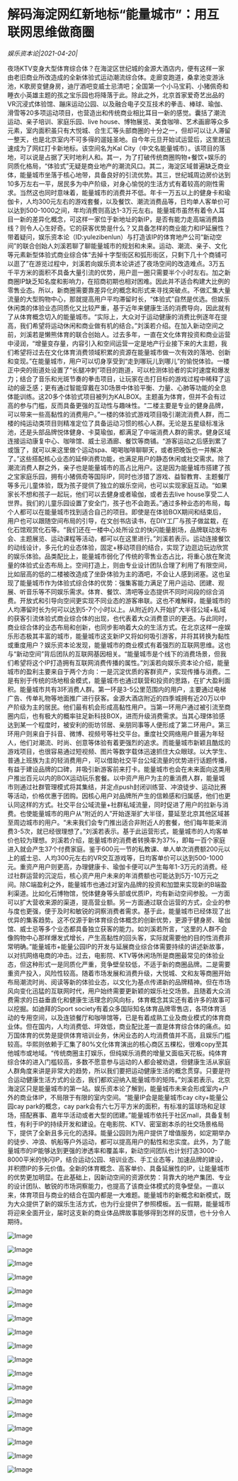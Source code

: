 # 解码海淀网红新地标“能量城市”：用互联网思维做商圈

*娱乐资本论|2021-04-20|*

夜场KTV变身大型体育综合体？在海淀区世纪城的金源大酒店内，便有这样一家由老旧商业所改造成的全新体验式运动潮流综合体。走廊变跑道，桑拿池变游泳池，K歌房变健身房，迪厅酒吧变威士忌清吧；全国第一个小马宝莉、小猪佩奇和睡衣小英雄主题的孩之宝乐园也将降落于此。除此之外，北京首家爱奇艺出品的VR沉浸式体验馆、蹦床运动公园、以及融合电子交互技术的拳击、棒球、瑜伽、滑雪等20多项运动项目，也营造出和传统商业相比耳目一新的感觉。囊括了潮流运动、亲子培训、家庭乐园、live house、博物展览、美食咖啡、艺术画廊等众多元素，室内面积虽只有大悦城、合生汇等头部商圈的十分之一，但却可以让人滞留一整天，也是北京室内不可多得的遛娃圣地。自今年元旦开始试运营后，这里就迅速成为了网红打卡新地标。该空间名为Kal City（中文名能量城市）。该项目的落地，可以说是占据了天时地利人和。其一，为了打破传统商圈购物+餐饮+娱乐的同质化格局，“体验式”无疑是商业地产的潮流风口。其二，海淀区域普遍缺乏商业体，能量城市坐落于核心地带，具备良好的引流优势。其三，世纪城周边房价达到10多万左右一平，居民多为中产阶级，对身心愉悦的生活方式有着较高的刚性需求。当然这也同时意味着，能量城市的消费并不低。年卡一万五以上的健身卡和瑜伽卡，人均300元左右的游戏套餐，以及餐饮、潮流消费品等，日均单人客单价可以达到500-1000之间，年均消费则高达1-3万元左右。能量城市虽然有着令人耳目一新的差异化概念，可这样一家位于新地址的新IP，是否有能力走高端消费路线？则令人心生好奇。它的获客优势是什么？又具备怎样的商业能力和IP延展性？带着疑问，娱乐资本论（ID:yulezibenlun）与打造该IP的体育地产公司“新动空间”的联合创始人刘溪若聊了聊能量城市的规划和未来。运动、潮流、亲子、文化等元素新型体验式商业综合体“去掉十字型街区和弧形街区，只剩下几十个商铺可以逛了”在游览过程中，刘溪若向娱乐资本论讲述了夜场空间的改造难点。3万五千平方米的面积不具备大量引流的优势，用户逛一圈只需要半个小时左右。加之新商圈IP缺乏知名度和影响力，在招商初期也相对困难。因此并不适合构建大比例的零售业态。所以，新商圈需要靠差异化的概念和形式来寻找突破点。不做汇集大量流量的大型购物中心，那就提高用户平均滞留时长，“体验式”自然是优选。但娱乐休闲类的体验业态同质化又比较严重，基于近年来健康生活的消费导向，因此就有了从体育概念切入的能量城市。“实际上，大众对于运动健康的消费比例逐年在提高，我们希望将运动休闲和商业做有机的结合。”刘溪若介绍。在加入新动空间之前，刘溪若是懒熊体育的联合创始人。过去多年，一直在文化体育投资和商业运营中浸润，“增量变存量，内容引入和空间运营一定是地产行业接下来的大主题，我们希望将过去在文化体育消费领域积累的资源在能量城市做一次有效的落地、创新和变现。”在能量城市，用户可以切身享受到“走到哪玩儿到哪儿”的愉悦体验。一楼正中央的街道处设置了“长腿冲刺”项目的跑道，可以检测体验者的实时速度和爆发力；结合了音乐和光斑节奏的拳击项目，让玩家在击打目标的游戏过程中稀释了运动的疲乏感；更有通过智能穿戴在3D场景中体验平衡、力量、心肺等功能的全息体能训练。这20多个体验式项目被列为KALBOX。主题虽为体育，但并不会有过高的参与门槛，反而具备更强的互动性与趣味性。“二楼主要是专业的健身品牌，可以带来一些高黏性的消费用户。”一楼的体验式游戏项目吸引潮流消费人群，而二楼的纯运动类项目则精准定位了具备运动习惯的核心人群。无论是五星级标准泳池，还是头部品牌悦体健身、卡莫瑜伽，都满足了中端消费人群的需求。健身区域连接运动康复中心、咖啡馆、威士忌酒廊、餐饮等商铺。“游客运动之后感到累了或饿了，就可以来这里做个运动spa、喝喝咖啡聊聊天，或者把晚饭也一并解决了。”这些搭配核心业态的延伸消费功能，也满足用户的静态休闲或社交需求。除了潮流消费人群之外，亲子也是能量城市的高占比用户。这是因为能量城市搭建了孩之宝家庭乐园，拥有小猪佩奇等国际IP，同时也涉猎了游戏、益智教育、主题餐厅等多元儿童体验，既为孩子提供了独立的娱乐空间，也可以实现家庭互动。“如果家长不想和孩子一起玩，他们可以去健身或者瑜伽，或者去去live house享受二人世界。我们的儿童乐园设置了安全门，孩子也不会跑丢。”通过多种业态的布局，每个人都可以在能量城市找到适合自己的项目。即使是在体验BOX期间和结束后，用户也可以跟随空间布局的引导，在文创书店读书，在DIY工厂与孩子做盆栽，在化石馆观赏化石等。“我们还在一楼中心处所设立的快闪能量剧场，品牌联动发布会、主题展览、运动课程等活动，都可以在这里进行。”刘溪若表示。运动连接餐饮的动线设计，多元化的业态体验，固定+移动项目的结合，实现了边逛边玩边欣赏的娱乐体验。品类配比上，能量城市弱化了传统的零售业态占比，将重心放在聚流量的体验式业态布局上。空间打造上，则由专业设计团队合理了利用了有限空间，比如层高的低的二楼被改造成了坐卧体验为主的酒吧，不会让人感到闭塞。这也呈现了能量城市作为体验式综合体的优势：强集客能力满足了用户运动、团建、观展、听音乐等不同娱乐需求。体育、餐饮、清吧等业态提供不同时间段的综合消费。开放式和引导向空间更实现不同业态的游客串联。这也不难解释，能量城市的人均滞留时长为何可以达到5-7个小时以上。从附近的人开始扩大半径公域+私域的获客引流体验式商业综合体的出现，也代表着大众消费意识的更迭。与此同时，商业综合体的业态布局和创新，也同步影响着大众的生活方式。在北京这样一座娱乐形态极其丰富的城市，能量城市这支新IP又将如何吸引游客，并将其转换为黏性或重度用户？娱乐资本论发现，能量城市的商业模式有着强烈的互联网思维。这也与“新动空间”背后团队的互联网基因相关。“能量城市是个线下的消费场景，但我们希望将这个IP打造拥有互联网消费传播的属性。”刘溪若向娱乐资本论介绍，能量城市的盈利主要来自于两个方向：一是沉淀优质的客群资产，实现传播与消费。二是有别于传统的场地租金模式，能量城市也通过联营和投资的思路，在扩大盈利面积。能量城市共有3环消费人群。第一环是3-5公里范围内的用户，主要通过电梯广告、传单礼物等地面推广进行获客。金源大酒店附近的四季城拥有近20万以中产阶级为主的居民。他们最有机会形成高黏性用户。当第一环用户通过被引流至商圈内后，也有极大的概率驻足新科技BOX，进而升级消费需求。当其心理体验感达到某一个程度时，被安利的街坊邻居、亲朋同事等人便形成了第二环用户。第三环用户则来自于抖音、微博、视频号等社交平台。重度社交网络用户普遍为年轻人，他们对潮流、时尚、创意等体验有着更强烈的追求。而能量城市新颖且酷炫的游戏项目，也很容易通过短视频、图片等数字载体迅速抓住大众眼球。以大学生、普通上班族为主的轻消费用户，可以借助社交平台公域流量的优势进行话题传播，有益于建设品牌的口碑，并吸引新游客前来打卡。能量城市也会在未来面向这类用户推出百元以内的BOX运动玩乐套餐。以中资产用户为主的重消费人群，能量城市则通过社群管理模式将其集结，并定点push封闭训练营、冲浪徒步、运动比赛等活动，价格优惠于团购。因核心用户对品牌所产生的信赖感和归属感，他们也更认同这样的方式。社交平台公域流量+社群私域流量，同时促进了用户的拉新与消费。也使能量城市的用户从“附近的人”开始逐渐扩大半径，蔓延至北京其他区域甚至周边城市的用户。“未来我们会专门推出适合非附近人的套餐，他们每年能来消费3-5次，就已经很理想了。”刘溪若表示。基于此运营形式，能量城市的人均客单价也较为理想。刘溪若介绍，能量城市的消费者转换率为37%，即每一百个家庭进入就会产生37个付费家庭。鉴于600元一节的私教课、单人单次消费额200元以上的威士忌、人均300元左右的VR交互游戏等，日均客单价可以达到500-1000元。重资产用户则更高，办理健康卡、瑜伽卡便可以产生每年1-3万元的消费。经过社群运营的沉淀后，核心资产用户未来的年消费额也可能达到5万-10万元之间。除C端盈利之外，能量城市也通过对室内品牌的投资和加盟来实现新的B端盈利渠道。比如化石博物馆，悦体健身等头部或优质IP，均有新动空间参股。一方面可以扩大营收来源的渠道，提高营业额。另一方面通过联合运营的方式，企业的参与度也更强，便于及时和敏锐的洞察消费者需求。基于此，能量城市已经体现了出优异的集客趋势。这不仅源于新体育综合体概念的创新优势，更源于健身房、瑜伽馆、威士忌等多个业态都具备独立获客的能力。如刘溪若所言，“这里的人群不会像购物中心那样爆发式增长，产生高黏性的回头客，实际就需要他的目的性消费非常明确。”能量城市+能量公园IP的开发与延展商业综合体需要持续的讲述新故事，以对抗网络电商的冲击。过去，电影院、KTV等休闲场所是商圈最常见的体验业态，但这种形式一是同质化严重，竞争壁垒较低，不适于新的商圈品牌。二是需要重资产投入，风险性较高。随着市场发展和消费升级，大悦城、文和友等商圈开始布局潮流时尚、阅读等新的体验业态，以文化为基点传递新的品牌精神。但在市场风向变化迅猛的互联网时代，用户始终需要更新颖的娱乐社交场景。且随着大众消费需求的日益垂直化和健康生活理念的风向标，体育概念其实还有着许多的故事可以挖掘。如迪拜的Sport society有着众多国际知名体育品牌零售店，各项体育活动的专用空间，以及连锁餐厅和咖啡馆等，已是有着成熟工业及商业模式的体育商业体。但在国内，人均消费低、坪效低，商业配比差一直是体育综合体的痛点。如万国体育的优势是提供体育培训业务，休闲业态的人均消费值并不高，且娱乐门槛较高。华熙则依赖于汇集了80%文化体育演出的核心商区五棵松，很难copy至其他城市或地域。“传统商圈主打娱乐，但纯娱乐消费的增量又面临天花板。纯体育综合体的进入门槛较高，多数不愿意参与运动的人都会被劝退，但健康生活从家庭人群角度来讲是非常大的趋势，所以我们要把运动健康生活的概念贯穿。只要是符合运动健康生活方式的业态，我们都欢迎纳入能量城市的矩阵。”刘溪若表示。北京海淀区只是能量城市的第一站。娱乐资本论了解到，能量城市未来会形成室内+户外的商业体IP，不局限于有限的室内空间。“能量IP会是能量城市cay city+能量公园cay park的概念，cay park会有六七万平方米的面积，有标准的篮球场和足球场，搭配赛事、嘉年华活动或者大型的团建。”能量城市依托于社区mall，具备复制性，有利于IP的持续开发和建设。在电影院、KTV、密室剧本杀的社交场景格局下，提供了全新且多元化的选择。能量公园则为用户提供了增值服务，如定期举办的徒步、冲浪、帆船等户外运动，都可以提高用户的黏性和忠实度。此外，为了能量城市的IP能够达到更强的渗透率和覆盖率，新动空间团队也计划打造3000-8000平米的快闪IP，结合运动公园、培训业态、手工业态等，加速品牌的建设，并积攒IP的多元价值。全新的体育概念、高客单价、具备延展性的IP，让能量城市的优势更加明显。在此基础上，因新动空间的资源优势：背靠大的地产集团、专业的设计团队、敏锐的市场洞察能力，也提高了该商业体模式的竞争壁垒。一直以来，体育项目与商业的结合在国内都是一大难题。能量城市的新概念和新模式，既为大众提供了新的娱乐生活方式，也为行业提供了参照模板。五一假期，能量城市将迎来全面开业，届时这支新的商业体品牌故事能够得到怎样的反馈，也十分令人期待。

![Image](https://mmbiz.qpic.cn/mmbiz_png/jNZszpkibXxic3OCOpSOHScYCwnI47DxJlZTqCOIMRO0VQdADJs0xQEmRhwGicSibKH3Ngn5Awfy808FqK8TZucJbw/640?wx_fmt=png&tp=webp&wxfrom=5&wx_lazy=1&wx_co=1)

![Image](https://mmbiz.qpic.cn/mmbiz_png/jNZszpkibXxic3OCOpSOHScYCwnI47DxJljdXqpWNbSib5IkibCkGlS1AeHbjaYzmmgqLsic1HcaUsZITPA4sSR3S6Q/640?wx_fmt=png&tp=webp&wxfrom=5&wx_lazy=1&wx_co=1)

![Image](https://mmbiz.qpic.cn/mmbiz_png/jNZszpkibXx9yFHyPrIK0lXIIGT5Cn9ZiagBvDoRK6tls8ZulbyCribBgs6wPW5jQcTBfsicaR6ianaPlhy4icHiboMzA/640?wx_fmt=png&tp=webp&wxfrom=5&wx_lazy=1&wx_co=1)

![Image](https://mmbiz.qpic.cn/mmbiz_png/jNZszpkibXxic3OCOpSOHScYCwnI47DxJlriakxzZSmxl4rZXYfM27R0XfcWhichk9jQcnBS6ymVpo6v9xeQZaibO6w/640?wx_fmt=png&tp=webp&wxfrom=5&wx_lazy=1&wx_co=1)

![Image](https://mmbiz.qpic.cn/mmbiz_png/jNZszpkibXxic3OCOpSOHScYCwnI47DxJlHvTsgUicKP71YpagpoZicVj1PavHW0ZD4grgBBB4LiabqtUOST3hibMGWw/640?wx_fmt=png&tp=webp&wxfrom=5&wx_lazy=1&wx_co=1)

![Image](https://mmbiz.qpic.cn/mmbiz_png/jNZszpkibXxic3OCOpSOHScYCwnI47DxJl6iaQNaO2jHmG2TFtN2iaic1RzoZselicFvZkD0IKFoOAn2CaXefEz4gLqg/640?wx_fmt=png&tp=webp&wxfrom=5&wx_lazy=1&wx_co=1)

![Image](https://mmbiz.qpic.cn/mmbiz_png/jNZszpkibXxic3OCOpSOHScYCwnI47DxJlpjNyqWPLbzrN6G9O0ahL6BvAY97x93KJpwFibMLicico9lfKLCISYfRoQ/640?wx_fmt=png&tp=webp&wxfrom=5&wx_lazy=1&wx_co=1)

![Image](https://mmbiz.qpic.cn/mmbiz_png/jNZszpkibXxic3OCOpSOHScYCwnI47DxJlfMqoloNhoQOy8qPIZqIxkRr21YicGJsc2icrg9yu8PEeUMgpzSvp3c3A/640?wx_fmt=png&tp=webp&wxfrom=5&wx_lazy=1&wx_co=1)

![Image](https://mmbiz.qpic.cn/mmbiz_png/jNZszpkibXx9yFHyPrIK0lXIIGT5Cn9Ziau6j63PLUe6XMsT6zwmAW4g0DYibceoaU1z1iadwBGcYnGpIkCuclEZqA/640?wx_fmt=png&tp=webp&wxfrom=5&wx_lazy=1&wx_co=1)

![Image](https://mmbiz.qpic.cn/mmbiz_png/jNZszpkibXxic3OCOpSOHScYCwnI47DxJlvlo3icHVTOSnn7oUNqGFOZBhaWWkFUWTQyicEDnJKbczXcD4mOk6DxKQ/640?wx_fmt=png&tp=webp&wxfrom=5&wx_lazy=1&wx_co=1)

![Image](https://mmbiz.qpic.cn/mmbiz_gif/jNZszpkibXxic3OCOpSOHScYCwnI47DxJl3tNsWOgb859rpnE8ONlPbE0XLnX39LVhA6DtJicBKjOLwslGh6FbSicw/640?wx_fmt=gif&tp=webp&wxfrom=5&wx_lazy=1)

![Image](https://mmbiz.qpic.cn/mmbiz_png/jNZszpkibXxic3OCOpSOHScYCwnI47DxJl9AYiaH162n9pGuaib90XfQjYOArWenruBWiczg0MdJFgn0DdYPJ01XaUQ/640?wx_fmt=png&tp=webp&wxfrom=5&wx_lazy=1&wx_co=1)

![Image](https://mmbiz.qpic.cn/mmbiz_gif/jNZszpkibXxic3OCOpSOHScYCwnI47DxJlGjevBlqGHxx7wS04PywGGL9p2iccr4licH5hG87WNAHy9jsia6DYn9jsg/640?wx_fmt=gif&tp=webp&wxfrom=5&wx_lazy=1)

![Image](https://mmbiz.qpic.cn/mmbiz_png/jNZszpkibXxic3OCOpSOHScYCwnI47DxJlIIhjthCoFhztxUISsoUreQEUI0hmPI0KXJEtMDd0TnGGXZu4cCicjicw/640?wx_fmt=png&tp=webp&wxfrom=5&wx_lazy=1&wx_co=1)

![Image](https://mmbiz.qpic.cn/mmbiz_png/jNZszpkibXx9yFHyPrIK0lXIIGT5Cn9ZiaqibvJFUPxj3TAYWfx6fUbibun9Cib1fFollvyV2SYeYa8TiclV3WC5rzog/640?wx_fmt=png&tp=webp&wxfrom=5&wx_lazy=1&wx_co=1)

![Image](https://mmbiz.qpic.cn/mmbiz_jpg/jNZszpkibXxic3OCOpSOHScYCwnI47DxJlDCjoXhDic7TWXs5EAXonO4YYbb58bTX75icNIvgxiczpUdVEFtAia56UGw/640?wx_fmt=jpeg&tp=webp&wxfrom=5&wx_lazy=1&wx_co=1)

![Image](https://mmbiz.qpic.cn/mmbiz_png/jNZszpkibXxic3OCOpSOHScYCwnI47DxJlq7j6GwgIs0mgSZcA0IbzypKgwc2hAr7CxtQjDzZGFLgTR2ichwUYXoA/640?wx_fmt=png&tp=webp&wxfrom=5&wx_lazy=1&wx_co=1)

![Image](https://mmbiz.qpic.cn/mmbiz_gif/jNZszpkibXxic3OCOpSOHScYCwnI47DxJlv7F1mksQBsvuWOahLFZInQIGOphib9PHI5tgibaFkB2ibPbYAMGZicTU9A/640?wx_fmt=gif&tp=webp&wxfrom=5&wx_lazy=1)

